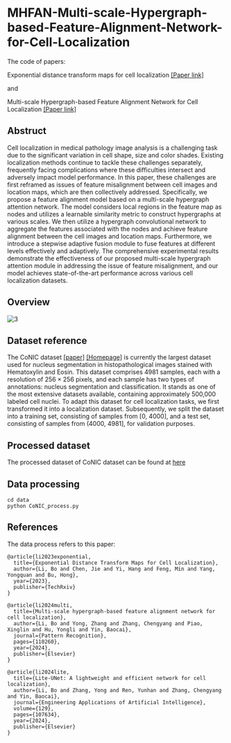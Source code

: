 # MHFAN-Multi-scale-Hypergraph-based-Feature-Alignment-Network-for-Cell-Localization

The code of papers: 

Exponential distance transform maps for cell localization [[Paper link]](https://www.techrxiv.org/articles/preprint/Multi-scale_Hypergraph-based_Feature_Alignment_Network_for_Cell_Localization/22680877)

and 

Multi-scale Hypergraph-based Feature Alignment Network for Cell Localization  [[Paper link]](https://www.techrxiv.org/articles/preprint/Multi-scale_Hypergraph-based_Feature_Alignment_Network_for_Cell_Localization/22680877)



## Abstruct
Cell localization in medical pathology image analysis is a challenging task due to the significant variation in cell shape, size and color shades. Existing localization methods continue to tackle these challenges separately, frequently facing complications where these difficulties intersect and adversely impact model performance. In this paper, these challenges are first reframed as issues of feature misalignment between cell images and location maps, which are then collectively addressed. Specifically, we propose a feature alignment model based on a multi-scale hypergraph attention network. The model considers local regions in the feature map as nodes and utilizes a learnable similarity metric to construct hypergraphs at various scales. We then utilize a hypergraph convolutional network to aggregate the features associated with the nodes and achieve feature alignment between the cell images and location maps. Furthermore, we introduce a stepwise adaptive fusion module to fuse features at different levels effectively and adaptively. The comprehensive experimental results demonstrate the effectiveness of our proposed multi-scale hypergraph attention module in addressing the issue of feature misalignment, and our model achieves state-of-the-art performance across various cell localization datasets.

## Overview
![3](https://github.com/Boli-trainee/MHFAN-Model/assets/83391363/a2d6526a-4fce-4b46-850e-5b69a7f5a96a)

## Dataset reference
The CoNIC dataset [[paper]](https://arxiv.org/pdf/2111.14485.pdf) [[Homepage]](https://conic-challenge.grand-challenge.org/) is currently the largest dataset used for nucleus segmentation in histopathological images stained with Hematoxylin and Eosin. This dataset comprises 4981 samples, each with a resolution of $256 \times 256$ pixels, and each sample has two types of annotations: nucleus segmentation and classification. It stands as one of the most extensive datasets available, containing approximately 500,000 labeled cell nuclei. To adapt this dataset for cell localization tasks, we first transformed it into a localization dataset. Subsequently, we split the dataset into a training set, consisting of samples from [0, 4000], and a test set, consisting of samples from (4000, 4981], for validation purposes. 


## Processed dataset
The processed dataset of CoNIC dataset can be found at [here](https://drive.google.com/drive/folders/1jlt9UtApF1GM28PjVwA933kfgbNSZD01?usp=drive_link)


## Data processing
```
cd data
python CoNIC_process.py
```

## References
The data process refers to this paper:
```
@article{li2023exponential,
  title={Exponential Distance Transform Maps for Cell Localization},
  author={Li, Bo and Chen, Jie and Yi, Hang and Feng, Min and Yang, Yongquan and Bu, Hong},
  year={2023},
  publisher={TechRxiv}
}
```

```
@article{li2024multi,
  title={Multi-scale hypergraph-based feature alignment network for cell localization},
  author={Li, Bo and Yong, Zhang and Zhang, Chengyang and Piao, Xinglin and Hu, Yongli and Yin, Baocai},
  journal={Pattern Recognition},
  pages={110260},
  year={2024},
  publisher={Elsevier}
}
```

```
@article{li2024lite,
  title={Lite-UNet: A lightweight and efficient network for cell localization},
  author={Li, Bo and Zhang, Yong and Ren, Yunhan and Zhang, Chengyang and Yin, Baocai},
  journal={Engineering Applications of Artificial Intelligence},
  volume={129},
  pages={107634},
  year={2024},
  publisher={Elsevier}
}
```
